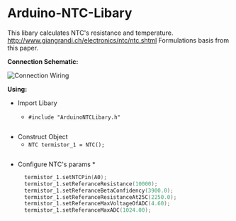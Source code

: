 # Arduino-NTC-Libary
This libary calculates NTC's resistance and temperature.
http://www.giangrandi.ch/electronics/ntc/ntc.shtml
Formulations basis from this paper.

__Connection Schematic:__

![Connection Wiring](https://raw.githubusercontent.com/yasinerduran/ArduinoNTCLibary/master/schematics/schematic.PNG)


__Using:__
* Import Libary

  * `#include "ArduinoNTCLibary.h"`
```c
```
* Construct Object
  * `NTC termistor_1 = NTC();`
  ```c
  ```
* Configure NTC's params
  *  
  ```c
    termistor_1.setNTCPin(A0);
    termistor_1.setReferanceResistance(10000);
    termistor_1.setReferanceBetaConfidency(3900.0);
    termistor_1.setReferanceResistanceAt25C(2250.0);
    termistor_1.setReferanceMaxVoltageOfADC(4.60);
    termistor_1.setReferanceMaxADC(1024.00);
  ```
 
           
         


